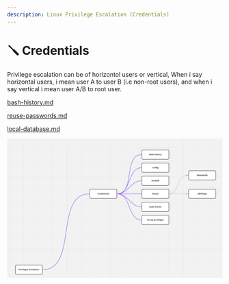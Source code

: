```yaml
---
description: Linux Privilege Escalation (Credentials)
---
```


# 🪛 Credentials

Privilege escalation can be of horizontol users or vertical, When i say horizontal users, i mean user A to user B (i.e non-root users), and when i say vertical i mean user A/B to root user.



[bash-history.md](credentials/bash-history.md "mention")

[reuse-passwords.md](credentials/reuse-passwords.md "mention")

[local-database.md](credentials/local-database.md "mention")

![](<../.gitbook/assets/Screen Shot 2022-04-11 at 1.12.23 PM.png>)
